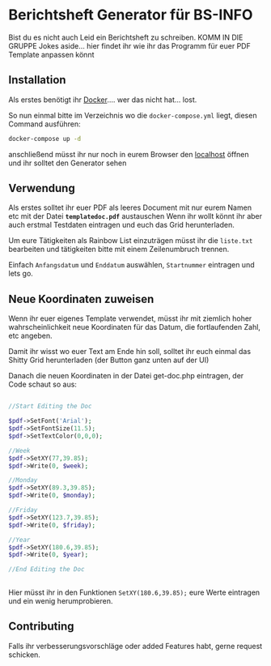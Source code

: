 # Berichtsheft Generator für BS-INFO

Bist du es nicht auch Leid ein Berichtsheft zu schreiben. KOMM IN DIE GRUPPE
Jokes aside... hier findet ihr wie ihr das Programm für euer PDF Template anpassen könnt

## Installation

Als erstes benötigt ihr [Docker](https://docs.docker.com/get-docker/).... wer das nicht hat... lost.

So nun einmal bitte im Verzeichnis wo die `docker-compose.yml` liegt, diesen Command ausführen:
```bash
docker-compose up -d
```

anschließend müsst ihr nur noch in eurem Browser den [localhost](http://localhost) öffnen und ihr solltet den 
Generator sehen

## Verwendung

Als erstes solltet ihr euer PDF als leeres Document mit nur eurem Namen etc mit der Datei **`templatedoc.pdf`** austauschen
Wenn ihr wollt könnt ihr aber auch erstmal Testdaten eintragen und euch das Grid herunterladen. 

Um eure Tätigkeiten als Rainbow List einzuträgen müsst ihr die `liste.txt` bearbeiten
und tätigkeiten bitte mit einem Zeilenumbruch trennen.

Einfach `Anfangsdatum` und `Enddatum` auswählen, `Startnummer` eintragen und lets go.

## Neue Koordinaten zuweisen

Wenn ihr euer eigenes Template verwendet, müsst ihr mit ziemlich hoher wahrscheinlichkeit neue Koordinaten
für das Datum, die fortlaufenden Zahl, etc angeben.

Damit ihr wisst wo euer Text am Ende hin soll, solltet ihr euch einmal das Shitty Grid herunterladen (der Button ganz unten auf der UI)


Danach die neuen Koordinaten in der Datei get-doc.php eintragen, der Code schaut so aus:

```php 

//Start Editing the Doc

$pdf->SetFont('Arial');
$pdf->SetFontSize(11.5);
$pdf->SetTextColor(0,0,0);

//Week
$pdf->SetXY(77,39.85);
$pdf->Write(0, $week);

//Monday
$pdf->SetXY(89.3,39.85);
$pdf->Write(0, $monday);

//Friday
$pdf->SetXY(123.7,39.85);
$pdf->Write(0, $friday);

//Year
$pdf->SetXY(180.6,39.85);
$pdf->Write(0, $year);

//End Editing the Doc
    
```

Hier müsst ihr in den Funktionen `SetXY(180.6,39.85);` eure Werte eintragen und ein wenig herumprobieren.


## Contributing
Falls ihr verbesserungsvorschläge oder added Features habt, gerne request schicken.